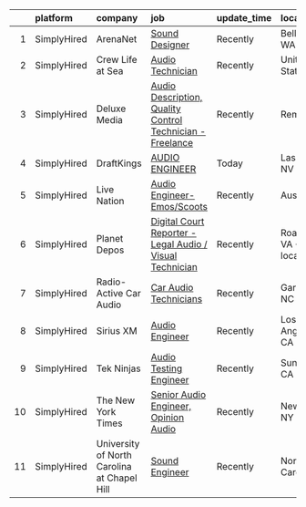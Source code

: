 

|    | platform    | company                                     | job                                                                                                                                                                  | update_time   | location                  |
|---:|:------------|:--------------------------------------------|:---------------------------------------------------------------------------------------------------------------------------------------------------------------------|:--------------|:--------------------------|
|  1 | SimplyHired | ArenaNet                                    | [Sound Designer](https://www.simplyhired.com/job/rThG5IY9IzWMAoan9hcJnI7UxDCG6Ihg__kK3_DSy7e3u3DOyW-XHQ?q=audio+engineer)                                            | Recently      | Bellevue, WA              |
|  2 | SimplyHired | Crew Life at Sea                            | [Audio Technician](https://www.simplyhired.com/job/qqBLxVDqmq6znBJRP7GR6BF8vWY-EnKjt60WTuyAxZiI3cUEaGr-eA?q=audio+engineer)                                          | Recently      | United States             |
|  3 | SimplyHired | Deluxe Media                                | [Audio Description, Quality Control Technician - Freelance](https://www.simplyhired.com/job/QkSPQ5zH-ZPIkAKQ7h1fDrj-1dzhrRUBdih-Ib2vLOhqmlW7PwIaCg?q=audio+engineer) | Recently      | Remote                    |
|  4 | SimplyHired | DraftKings                                  | [AUDIO ENGINEER](https://www.simplyhired.com/job/vwDg_rOmxI7hw-0zEVNUfK0_vICXb5E5zyCusYssS25udxHmgtP_AA?q=audio+engineer)                                            | Today         | Las Vegas, NV             |
|  5 | SimplyHired | Live Nation                                 | [Audio Engineer- Emos/Scoots](https://www.simplyhired.com/job/j-j0XR4QeM7NOgvm18RWWx_C2qawAr8MQzThJbjIVt9l9F_YTPKfOw?q=audio+engineer)                               | Recently      | Austin, TX                |
|  6 | SimplyHired | Planet Depos                                | [Digital Court Reporter - Legal Audio / Visual Technician](https://www.simplyhired.com/job/nYxwqTluZ3DrxvhPm8ACfkGe3jEHfloKqCRl-jDoh05Lav93G1kEZQ?q=audio+engineer)  | Recently      | Roanoke, VA +11 locations |
|  7 | SimplyHired | Radio-Active Car Audio                      | [Car Audio Technicians](https://www.simplyhired.com/job/1EpOyuqglUgXlJjFIRvWijtN5i4AoqL7g0snyF4008cjqV_7_GQAKg?q=audio+engineer)                                     | Recently      | Garner, NC                |
|  8 | SimplyHired | Sirius XM                                   | [Audio Engineer](https://www.simplyhired.com/job/EWBF5wv_xPkq0XQdncFhqbNnk35wQKel2Uavfv2d3jQiMaNPfnS2PA?q=audio+engineer)                                            | Recently      | Los Angeles, CA           |
|  9 | SimplyHired | Tek Ninjas                                  | [Audio Testing Engineer](https://www.simplyhired.com/job/5Vqk4qKTnxYNMt_4JqJgOJ2rhuyb9krlM0UA-0NOZpeh5SYoBjtzIQ?q=audio+engineer)                                    | Recently      | Sunnyvale, CA             |
| 10 | SimplyHired | The New York Times                          | [Senior Audio Engineer, Opinion Audio](https://www.simplyhired.com/job/HuXSoAZObHcFI8PcQ7zL_2CBX1evq-g_zdwCH26S1kbXueXAv0qd8Q?q=audio+engineer)                      | Recently      | New York, NY              |
| 11 | SimplyHired | University of North Carolina at Chapel Hill | [Sound Engineer](https://www.simplyhired.com/job/PKyiNNyiNda8b99AS8PnKNhGTnFBDfa6mygbbn2yyZp8FJ6dBk82mQ?q=audio+engineer)                                            | Recently      | North Carolina            |